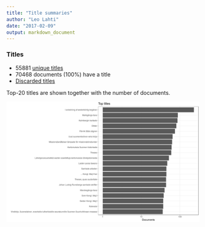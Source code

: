 ```yaml
---
title: "Title summaries"
author: "Leo Lahti"
date: "2017-02-09"
output: markdown_document
---
```



### Titles

 * 55881 [unique titles](output.tables/title_accepted.csv)
 * 70468 documents (100%) have a title
 * [Discarded titles](output.tables/title_discarded.csv)

Top-20 titles are shown together with the number of documents.

![plot of chunk summarytitle](figure/summarytitle-1.png)

